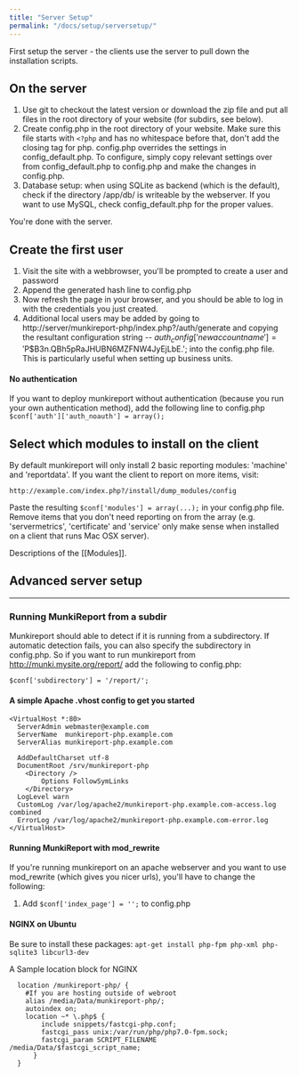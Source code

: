 ```yaml
---
title: "Server Setup"
permalink: "/docs/setup/serversetup/"
---
```


First setup the server - the clients use the server to pull down the installation scripts.


On the server
---

 1. Use git to checkout the latest version or download the zip file and put all files in the root directory of your website (for subdirs, see below).
 2. Create config.php in the root directory of your website. Make sure this file starts with `<?php` and has no whitespace before that, don't add the closing tag for php. config.php overrides the settings in config_default.php. To configure, simply copy relevant settings over from config_default.php to config.php and make the changes in config.php.
 3. Database setup: when using SQLite as backend (which is the default), check if the directory /app/db/ is writeable by the webserver. If you want to use MySQL, check config_default.php for the proper values.

 You're done with the server.

Create the first user
---

 1. Visit the site with a webbrowser, you'll be prompted to create a user and password
 2. Append the generated hash line to config.php
 3. Now refresh the page in your browser, and you should be able to log in with the credentials you just created.
 4. Additional local users may be added by going to http://server/munkireport-php/index.php?/auth/generate and copying the resultant configuration string -- $auth_config['newaccountname'] = '$P$B3n.QBh5pRaJHUBN6MZFNW4JyEjLbE.'; into the config.php file.  This is particularly useful when setting up business units.


#### No authentication

If you want to deploy munkireport without authentication (because you run your own authentication method), add the following line to config.php
`$conf['auth']['auth_noauth'] = array();`

Select which modules to install on the client
---

By default munkireport will only install 2 basic reporting modules: 'machine' and 'reportdata'. If you want the client to report on more items, visit:

 `http://example.com/index.php?/install/dump_modules/config`

Paste the resulting `$conf['modules'] = array(...);` in your config.php file. Remove items that you don't need reporting on from the array (e.g. 'servermetrics', 'certificate' and 'service' only make sense when installed on a client that runs Mac OSX server).

Descriptions of the [[Modules]].

## Advanced server setup
___

### Running MunkiReport from a subdir

Munkireport should able to detect if it is running from a subdirectory. If automatic detection fails, you can also specify the subdirectory in config.php.
So if you want to run munkireport from http://munki.mysite.org/report/
add the following to config.php:

    $conf['subdirectory'] = '/report/';


#### A simple Apache .vhost config to get you started

    <VirtualHost *:80>
      ServerAdmin webmaster@example.com
      ServerName  munkireport-php.example.com
      ServerAlias munkireport-php.example.com

      AddDefaultCharset utf-8
      DocumentRoot /srv/munkireport-php
        <Directory />
            Options FollowSymLinks
        </Directory>
      LogLevel warn
      CustomLog /var/log/apache2/munkireport-php.example.com-access.log combined
      ErrorLog /var/log/apache2/munkireport-php.example.com-error.log
    </VirtualHost>


#### Running MunkiReport with mod_rewrite

If you're running munkireport on an apache webserver and you want to use mod_rewrite (which gives you nicer urls), you'll have
to change the following:

 1. Add `$conf['index_page'] = '';` to config.php

#### NGINX on Ubuntu

Be sure to install these packages: `apt-get install php-fpm php-xml php-sqlite3 libcurl3-dev`

A Sample location block for NGINX
```
  location /munkireport-php/ {
    #If you are hosting outside of webroot
    alias /media/Data/munkireport-php/;
    autoindex on;
    location ~* \.php$ {
        include snippets/fastcgi-php.conf;
        fastcgi_pass unix:/var/run/php/php7.0-fpm.sock;
        fastcgi_param SCRIPT_FILENAME  /media/Data/$fastcgi_script_name;
      }
  }
```
